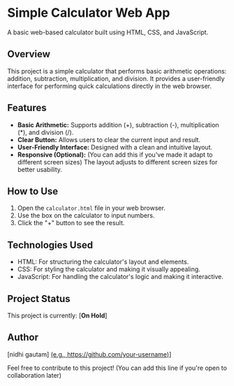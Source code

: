# Simple Calculator Web App

A basic web-based calculator built using HTML, CSS, and JavaScript.

## Overview

This project is a simple calculator that performs basic arithmetic operations: addition, subtraction, multiplication, and division. It provides a user-friendly interface for performing quick calculations directly in the web browser.

## Features

* **Basic Arithmetic:** Supports addition (+), subtraction (-), multiplication (*), and division (/).
* **Clear Button:** Allows users to clear the current input and result.
* **User-Friendly Interface:** Designed with a clean and intuitive layout.
* **Responsive (Optional):** (You can add this if you've made it adapt to different screen sizes) The layout adjusts to different screen sizes for better usability.

## How to Use

1.  Open the `calculator.html` file in your web browser.
2.  Use the box on the calculator to input numbers.
3.  Click the "+" button to see the result.


## Technologies Used

* HTML: For structuring the calculator's layout and elements.
* CSS: For styling the calculator and making it visually appealing.
* JavaScript: For handling the calculator's logic and making it interactive.

## Project Status

This project is currently: [**On Hold**]

## Author

[nidhi gautam]
[(e.g., https://github.com/your-username)](https://github.com/nidhi902)]

Feel free to contribute to this project! (You can add this line if you're open to collaboration later)
